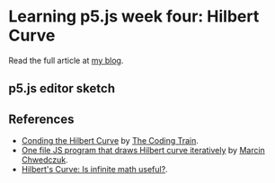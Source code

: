 # Learning p5.js week four: Hilbert Curve

Read the full article at [my blog](https://kulugary.neocities.org/blog/learning-p5-js-week-four/).

## p5.js editor sketch

## References

- [Conding the Hilbert Curve](https://www.youtube.com/watch?v=dSK-MW-zuAc) by [The Coding Train](https://thecodingtrain.com/).
- [One file JS program that draws Hilbert curve iteratively](https://github.com/marcin-chwedczuk/hilbert_curve) by [Marcin Chwedczuk](https://github.com/marcin-chwedczuk).
- [Hilbert's Curve: Is infinite math useful?](https://www.youtube.com/watch?v=3s7h2MHQtxc&pp=0gcJCR0AztywvtLA).
